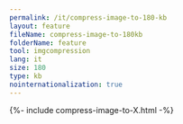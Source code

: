 ```yaml
---
permalink: /it/compress-image-to-180-kb
layout: feature
fileName: compress-image-to-180kb
folderName: feature
tool: imgcompression
lang: it
size: 180
type: kb
nointernationalization: true
---
```

{%- include compress-image-to-X.html -%}       
